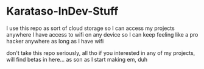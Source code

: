 # Karataso-InDev-Stuff
I use this repo as sort of cloud storage so I can access my projects anywhere I have access to wifi on any device 
so I can keep feeling like a pro hacker anywhere as long as I have wifi

don't take this repo seriously, all tho if you interested in any of my projects, will find betas in here... as son as I start making em, duh 
